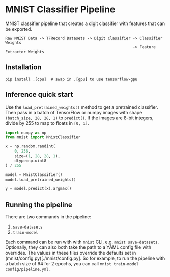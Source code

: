 # MNIST Classifier Pipeline
MNIST classifier pipeline that creates a digit classifier with features that can be exported.

```
Raw MNIST Data -> TFRecord Datasets -> Digit Classifier -> Classifier Weights
                                                        -> Feature Extractor Weights
```

## Installation

``` shell
pip install .[cpu]  # swap in .[gpu] to use tensorflow-gpu
```

## Inference quick start

Use the `load_pretrained_weights()` method to get a pretrained classifier. Then pass in a batch of TensorFlow or numpy images with shape `(batch_size, 28, 28, 1)` to `predict()`. If the images are 8-bit integers, divide by 255 to map to floats in `[0, 1]`.

``` python
import numpy as np
from mnist import MnistClassifier

x = np.random.randint(
    0, 256,
    size=(1, 28, 28, 1),
    dtype=np.uint8
) / 255

model = MnistClassifier()
model.load_pretrained_weights()

y = model.predict(x).argmax()
```

## Running the pipeline

There are two commands in the pipeline:

1. `save-datasets`
2. `train-model`

Each command can be run with with `mnist` CLI, e.g. `mnist save-datasets`. Optionally, they can also both take the path to a YAML config file with overrides. The values in these files override the defaults set in (mnist/config.py)[./mnist/config.py]. So for example, to run the pipeline with a batch size of 64 for 2 epochs, you can call `mnist train-model config/pipeline.yml`.
